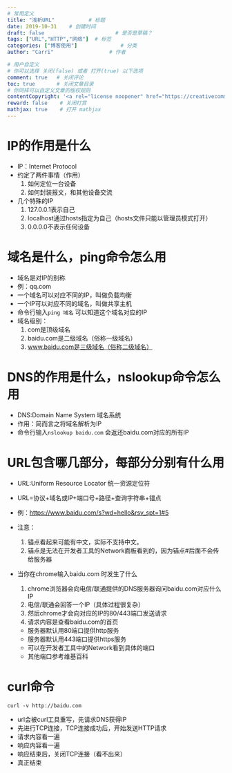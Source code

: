 ```yaml
---
# 常用定义
title: "浅析URL"           # 标题
date: 2019-10-31    # 创建时间
draft: false                       # 是否是草稿？
tags: ["URL","HTTP","网络"]  # 标签
categories: ["博客使用"]              # 分类
author: "Carri"                  # 作者

# 用户自定义
# 你可以选择 关闭(false) 或者 打开(true) 以下选项
comment: true   # 关闭评论
toc: true       # 关闭文章目录
# 你同样可以自定义文章的版权规则
contentCopyright: '<a rel="license noopener" href="https://creativecommons.org/licenses/by-nc-nd/4.0/" target="_blank">CC BY-NC-ND 4.0</a>'
reward: false	 # 关闭打赏
mathjax: true    # 打开 mathjax
---
```

# IP的作用是什么
* IP：Internet Protocol
* 约定了两件事情（作用）
    1. 如何定位一台设备
    2. 如何封装报文，和其他设备交流
* 几个特殊的IP
    1. 127.0.0.1表示自己
    2. localhost通过hosts指定为自己（hosts文件只能以管理员模式打开）
    3. 0.0.0.0不表示任何设备


# 域名是什么，ping命令怎么用
* 域名是对IP的别称
* 例：qq.com
* 一个域名可以对应不同的IP，叫做负载均衡
* 一个IP可以对应不同的域名，叫做共享主机
* 命令行输入`ping 域名` 可以知道这个域名对应的IP
* 域名级别：
    1. com是顶级域名
    2. baidu.com是二级域名（俗称一级域名）
    3. www.baidu.com是三级域名（俗称二级域名）
  

# DNS的作用是什么，nslookup命令怎么用
* DNS:Domain Name System 域名系统
* 作用：简而言之将域名解析为IP
* 命令行输入`nslookup baidu.com` 会返还baidu.com对应的所有IP


# URL包含哪几部分，每部分分别有什么用
* URL:Uniform Resource Locator 统一资源定位符
* URL=协议+域名或IP+端口号+路径+查询字符串+锚点
* 例：https://www.baidu.com/s?wd=hello&rsv_spt=1#5
* 注意：
   1. 锚点看起来可能有中文，实际不支持中文。
   2. 锚点是无法在开发者工具的Network面板看到的，因为锚点#后面不会传给服务器
* 当你在chrome输入baidu.com 时发生了什么
   1.  chrome浏览器会向电信/联通提供的DNS服务器询问baidu.com对应什么IP
   2.  电信/联通会回答一个IP（具体过程很复杂）
   3.  然后chrome才会向对应的IP的80/443端口发送请求
   4.  请求内容是查看baidu.com的首页


   * 服务器默认用80端口提供http服务
   * 服务器默认用443端口提供https服务
   * 可以在开发者工具中的Network看到具体的端口
   * 其他端口参考维基百科
  
# curl命令
`curl -v http://baidu.com`

* url会被curl工具重写，先请求DNS获得IP
* 先进行TCP连接，TCP连接成功后，开始发送HTTP请求
* 请求内容看一遍
* 响应内容看一遍
* 响应结束后，关闭TCP连接（看不出来）
* 真正结束
